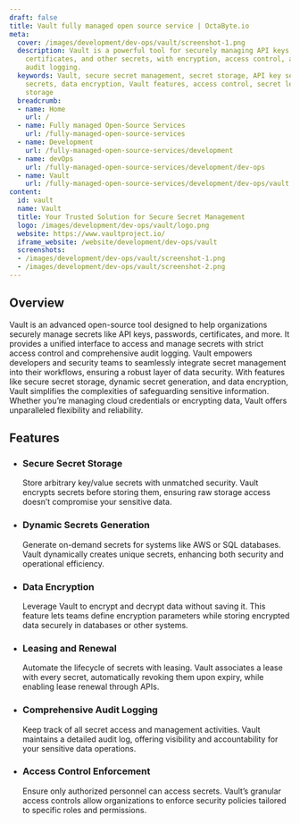 ```yaml
---
draft: false
title: Vault fully managed open source service | OctaByte.io
meta:
  cover: /images/development/dev-ops/vault/screenshot-1.png
  description: Vault is a powerful tool for securely managing API keys, passwords,
    certificates, and other secrets, with encryption, access control, and detailed
    audit logging.
  keywords: Vault, secure secret management, secret storage, API key security, dynamic
    secrets, data encryption, Vault features, access control, secret leasing, encrypted
    storage
  breadcrumb:
  - name: Home
    url: /
  - name: Fully managed Open-Source Services
    url: /fully-managed-open-source-services
  - name: Development
    url: /fully-managed-open-source-services/development
  - name: devOps
    url: /fully-managed-open-source-services/development/dev-ops
  - name: Vault
    url: /fully-managed-open-source-services/development/dev-ops/vault
content:
  id: vault
  name: Vault
  title: Your Trusted Solution for Secure Secret Management
  logo: /images/development/dev-ops/vault/logo.png
  website: https://www.vaultproject.io/
  iframe_website: /website/development/dev-ops/vault
  screenshots:
  - /images/development/dev-ops/vault/screenshot-1.png
  - /images/development/dev-ops/vault/screenshot-2.png
---
```


## Overview

Vault is an advanced open-source tool designed to help organizations securely manage secrets like API keys, passwords, certificates, and more. It provides a unified interface to access and manage secrets with strict access control and comprehensive audit logging. Vault empowers developers and security teams to seamlessly integrate secret management into their workflows, ensuring a robust layer of data security. With features like secure secret storage, dynamic secret generation, and data encryption, Vault simplifies the complexities of safeguarding sensitive information. Whether you’re managing cloud credentials or encrypting data, Vault offers unparalleled flexibility and reliability.

## Features

- ### Secure Secret Storage

  Store arbitrary key/value secrets with unmatched security. Vault encrypts secrets before storing them, ensuring raw storage access doesn’t compromise your sensitive data.

- ### Dynamic Secrets Generation

  Generate on-demand secrets for systems like AWS or SQL databases. Vault dynamically creates unique secrets, enhancing both security and operational efficiency.

- ### Data Encryption

  Leverage Vault to encrypt and decrypt data without saving it. This feature lets teams define encryption parameters while storing encrypted data securely in databases or other systems.

- ### Leasing and Renewal

  Automate the lifecycle of secrets with leasing. Vault associates a lease with every secret, automatically revoking them upon expiry, while enabling lease renewal through APIs.

- ### Comprehensive Audit Logging

  Keep track of all secret access and management activities. Vault maintains a detailed audit log, offering visibility and accountability for your sensitive data operations.

- ### Access Control Enforcement

  Ensure only authorized personnel can access secrets. Vault’s granular access controls allow organizations to enforce security policies tailored to specific roles and permissions.